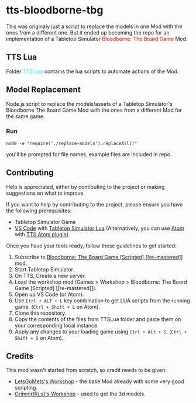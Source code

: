 # tts-bloodborne-tbg
This was originaly just a script to replace the models in one Mod with the ones from a different one. But it ended up becoming the repo for an implementation of a Tabletop Simulator <font color="red">Bloodborne: The Board Game</font> Mod.

## TTS Lua
Folder <font color="cyan">TTS Lua</font> contains the lua scripts to automate actions of the Mod.

## Model Replacement
Node.js script to replace the models/assets of a Tabletop Simulator's Bloodborne The Board Game Mod with the ones from a different Mod for the same game.
### Run
`node -e "require('./replace-models').replaceAll()"`

you'll be prompted for file names. example files are included in repo.

## Contributing
Help is appreciated, either by contibuting to the project or making suggestions on what to improve.

If you want to help by contributing to the project, please ensure you have the following prerequisites:
- Tabletop Simulator Game
- [VS Code](https://code.visualstudio.com/) with [Tabletop Simulator Lua](https://marketplace.visualstudio.com/items?itemName=rolandostar.tabletopsimulator-lua) (Alternatively, you can use [Atom](https://atom.io/) with [TTS Atom plugin](https://github.com/Berserk-Games/atom-tabletopsimulator-lua/wiki/Installation))

Once you have your tools ready, follow these guidelines to get started:

1. Subscribe to [Bloodborne: The Board Game \[Scripted\] \[\[re-mastered\]\]](https://steamcommunity.com/sharedfiles/filedetails/?id=2663238812) mod.
1. Start Tabletop Simulator.
1. On TTS, Create a new server.
1. Load the workshop mod (Games > Workshop > Bloodborne: The Board Game \[Scripted\] \[\[re-mastered\]\]).
1. Open up VS Code (or Atom).
1. Use `Ctrl + ALT + L` key combination to get LUA scripts from the running game. (`Ctrl + Shift + L` on Atom).
1. Clone this repository.
1. Copy the contents of the files from TTSLua folder and paste them on your corresponding local instance.
1. Apply any changes to your loading game using `Ctrl + Alt + S`. (`Ctrl + Shift + S` on Atom).


## Credits
This mod wasn't started from scratch, so credit needs to be given:
- [LetsGoMets's Workshop](https://steamcommunity.com/sharedfiles/filedetails/?id=2409632034) - the base Mod already with some very good scripting.
- [Grimnir(Rus)'s Workshop](https://steamcommunity.com/sharedfiles/filedetails/?id=2405460038) - used to get the 3d models.
